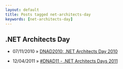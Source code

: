 ```yaml
---
layout: default
title: Posts tagged net-architects-day
keywords: [net-architects-day]
---
```

<h2 class="category">.NET Architects Day</h2>
<ul class="posts">
<li>
<p>
<span class="date">07/11/2010</span> &raquo; 
<a href="/blog/dnad2010-net-architects-day-2010">DNAD2010: .NET Architects Day 2010</a>
</p>
</li> 
<li>
<p>
<span class="date">12/04/2011</span> &raquo; 
<a href="/blog/dnad11-net-architects-days-2011">#DNAD11 - .NET Architects Days 2011</a>
</p>
</li> 
</ul>
